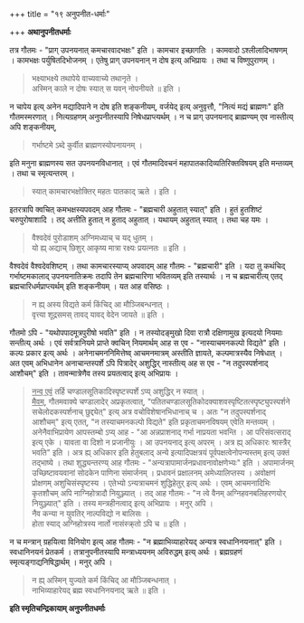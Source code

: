 +++
title = "१९ अनुपनीत-धर्माः"

+++
**अथानुपनीतधर्माः**

तत्र गौतमः -  "प्राग् उपनयनात् कमचारवादभक्षः" इति । कामचार इच्छागतिः । कामवादो ऽश्लीलादिभाषणम् । कामभक्षः पर्युषितदिभोजनम् । एतेषु प्राग् उपनयनान् न दोष इत्य् अभिप्रायः । तथा च विष्णुपुराणम् ।

> भक्ष्याभक्ष्ये तथापेये वाच्यवाच्ये तथानृते ।  
> अस्मिन् काले न दोषः स्यात् स यवन् नोपनीयते ॥ इति ।

न चापेय इत्य् अनेन मद्यादिपाने न दोष इति शङ्कनीयम्, वर्जयेद् इत्य् अनुवृत्तौ, "नित्यं मद्यं ब्राह्मणः" इति गौतमस्मरणात् । नित्यग्रहणम् अनुपनीतस्यापि निषेधप्राप्त्यर्थम् । न च प्राग् उपनयनाद् ब्राह्मण्यम् एव नास्तीत्य् अपि शङ्कनीयम्,

> गर्भाष्टमे ऽब्दे कुर्वीत ब्राह्मणस्योपनायनम् ।

इति मनुना ब्राह्मणस्य सत उपनयनविधानात् । एवं गौतमादिवचनं महापातकादिव्यतिरिक्तविषयम् इति मन्तव्यम् । तथा च स्मृत्यन्तरम् ।

> स्यात् कामचारभक्षोक्तिर् महतः पातकाद् ऋते । इति ।

इतरत्रापि क्वचित् कमभक्षस्यपवदम् आह गौतमः -  "ब्रह्मचारी अहुतात् स्यात्" इति । हुतं हुतशिष्टं चरुपुरोषाशादि । तद् अत्तीति हुतात् न हुताद् अहुतात् । यथायम् अहुतात् स्यात् । तथा चह यमः ।

> वैश्वदेवं पुरोडाशम् अग्निमध्याच् च यद् धुतम् ।  
> यो ह्य् अद्याच् छिशुर् आकृष्य मात्रा रक्ष्यः प्रयत्नतः ॥ इति ।

वैश्वदेवं वैश्वदेवशिष्टम् । तथा कामचारस्याप्य् अपवादम् आह गौतमः -  "ब्रह्मचारी" इति । यदा तु कथंचिद् गर्भाष्टमकालाद् उपनयनातिक्रमः तदापि तेन ब्रह्मचारिणा भवितव्यम् इति तस्यार्थः । न च ब्रह्मचारीत्य् एतद् ब्रह्मचारिधर्मप्राप्त्यर्थम् इति शङ्कनीयम् । यत आह वसिष्ठः ।

> न ह्य् अस्य विद्यते कर्म किंचिद् आ मौञ्जिबन्धनात् ।  
> वृत्त्या शूद्रसमस् तावद् यावद् वेदेन जायते ॥ इति ।

गौतमो ऽपि -  "यथोपपादमूत्रपुरीषो भवति" इति । न तस्योदङ्मुखो दिवा रात्रौ दक्षिणामुख इत्यदयो नियमाः सन्तीत्य् अर्थः । एवं सर्वत्रानियमे प्राप्ते क्वचिन् नियमार्थम् आह स एव -  "नास्याचमनकल्पो विद्यते" इति । कल्पः प्रकार इत्य् अर्थः । अनेनाचमननिमित्तेष्व् आचमनमात्रम् अस्तीति ज्ञायते, कल्पमात्रस्यैव निषेधात् । अत एवम् अभिधानेन अनाचान्तस्पर्शे ऽपि पित्रादेर् अशुद्धिर् नास्तीत्य् अह स एव -  "न तदुपस्पर्शनाद् आशौचम्" इति । तावन्मात्रेणैव तस्य प्रयतत्वाद् इत्य् अभिप्रायः । 

> <u>नन्व् एवं</u> तर्हि चण्डालसूतिकादिस्पृष्टस्पर्शे ऽप्य् अशुद्धिर् न स्यात् ।  
> <u>मैवम्</u>, गौतमवाक्ये चण्डालादेर् अप्रकृतत्वात्, "पतितचण्डालसूतिकोदक्याशवस्पृष्टितत्स्पृष्ट्युपस्पर्शने सचेलोदकस्पर्शनाच् छुद्द्येत्" इत्य् अत्र वचोविशेषानभिधानाच् च । अतः "न तदुपस्पर्शनाद् आशौचम्" इत्य् एतत्, "न तस्याचमनकल्पो विद्यते" इति प्रकृताचमनविषयम् एवेति मन्तव्यम् । अनेनैवाभिप्रायेण आपस्तम्बो ऽप्य् आह -  "आ अन्नप्राशनाद् गर्भा नाप्रयता भवन्ति । आ परिसंवत्सराद् इत्य् एके । यावता वा दिशो न प्रजानीयुः । आ उपनयनाद् इत्य् अपरम् । अत्र ह्य् अधिकारः श्रास्त्रैर् भवति" इति । अत्र ह्य् अधिकार इति हेतुबलाद् अन्ये इत्यादिपक्षत्रयं पूर्वपक्षत्वेनोपन्यस्तम् इत्य् उक्तं तद्भाष्ये । तथा शुद्ध्यन्तरण्य् आह गौतमः -  "अन्यत्रापामार्जनप्रधावनावोक्षणेभ्यः" इति । अपामार्जनम् उच्छिष्टावयवानां सोदकेन पाणिना संमार्जनम् । प्रधावनं प्रक्षालनम् अमेध्यालिप्तस्य । अवोक्षणं प्रोक्षणम् अशुचिसंस्पृष्टस्य । एतेभ्यो ऽन्यत्राचमनं शुद्धिहेतुर् इत्य् अर्थः । एवम् आचमनादिभिः कृतशौचम् अपि नाग्निहोत्रादौ नियुञ्ज्यात् । तद् आह गौतमः -  "न त्वे वैनम् अग्निहवनबलिहरणयोर् नियुञ्ज्यात्" इति । तस्य मन्त्रहीनत्वाद् इत्य् अभिप्रायः । मनुर् अपि ।  
> नैव कन्या न युवतिर् नाल्पविद्यो न बालिसः ।  
> होता स्याद् अग्निहोत्रस्य नार्तो नासंस्क्र्तो ऽपि च ॥ इति ।

न च मन्त्रान् ग्रहयित्वा विनियोग इत्य् आह गौतमः -  "न ब्रह्माभिव्याहारेयद् अन्यत्र स्वधानिनयनात्" इति । स्वधानिनयनं प्रेतकर्म । तत्रानुपनीतस्यापि मन्त्राध्ययनम् अविरुद्धम् इत्य् अर्थः । ब्रह्मग्रहणं स्मृत्यङ्गाद्यनिषिद्धार्थम् । मनुर् अपि ।

> न ह्य् अस्मिन् युज्यते कर्म किंचिद् आ मौञ्जिबन्धनात् ।  
> नाभिव्याहारेयद् ब्रह्म स्वधानिनयनाद् ऋते ॥ इति ।

**इति स्मृतिचन्द्रिकायाम् अनुपनीतधर्माः**
